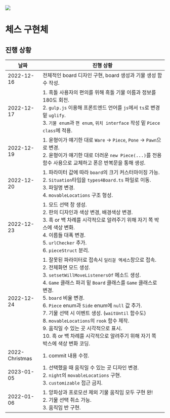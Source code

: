 <img src="https://img.shields.io/badge/version-0.3.0-black" />

# 체스 구현체

## 진행 상황
|날짜|진행 상황|
|---|---|
|2022-12-16|전체적인 board 디자인 구현, board 생성과 기물 생성 함수 작성.|
|2022-12-17|1. 흑돌 사용자의 편의를 위해 흑돌 기물 이름과 정보를 180도 회전.<br>2. `gulp.js` 이용해 프론트엔드 언어를 `js`에서 `ts`로 변경 밑 `uglify`.<br>3. `기물 enum`과 `편 enum`, `위치 interface` 작성 밑 `Piece class`에 적용.|
|2022-12-19|1. 윤형이가 얘기한 대로 `Ware` -> `Piece`, `Pone` -> `Pawn`으로 변경.<br>2. 윤형이가 얘기한 대로 더러운 `new Piece(...)`를 전용 함수 사용으로 교체하고 폰은 반복문을 통해 생성.|
|2022-12-20|1. 파라미터 값에 따라 `board`의 크기 커스터마이징 가능.<br>2. `Situation`타입을 `types4Board.ts` 파일로 이동.<br>3. 파일명 변경.<br>4. `movableLocations` 구조 형성.|
|2022-12-23|1. 모드 선택 창 생성.<br>2. 판의 디자인과 색상 변경, 배경색상 변경.<br>3. 흑 or 백 차례를 시각적으로 알려주기 위해 자기 쪽 박스에 색상 변화.<br>4. 이름들 대폭 변경.<br>5. `urlChecker` 추가.<br>6. `pieceStruct` 분리.|
|2022-12-24|1. 잘못된 파라미터로 접속시 `일리걸 엑세스`창으로 접속.<br>2. 전체화면 모드 생성.<br>3. `setsetWillMoveListenersOf` 메소드 생성.<br>4. `Game` 클래스 파괴 밑 `Board` 클래스를 `Game` 클래스로 변경.<br>5. `board` 비율 변경.<br>6. `Piece` enum과 `Side` enum에 `null` 값 추가.<br>7. 기물 선택 시 이벤트 생성. (`waitUntil` 함수도)<br>8. `movableLocations`의 `rook` 함수 제작.<br>9. 움직일 수 있는 곳 시각적으로 표시.<br>10. 흑 or 백 차례를 시각적으로 알려주기 위해 자기 쪽 박스에 색상 변화 코딩.|
|2022-Christmas|1. commit 내용 수정.|
|2023-01-05|1. 선택했을 때 움직일 수 있는 곳 디자인 변경.<br>2. `night`의 `movableLocations` 구현.<br>3. `customizable` 접근 금지.|
|2022-01-06|1. 앙파상과 프로모션 제외 기물 움직임 모두 구현 완!<br>2. 기물 선택 취소 가능.<br>3. 움직임 반 구현.|